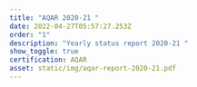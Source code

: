```yaml
---
title: "AQAR 2020-21 "
date: 2022-04-27T05:57:27.253Z
order: "1"
description: "Yearly status report 2020-21 "
show_toggle: true
certification: AQAR
asset: static/img/aqar-report-2020-21.pdf
---
```

